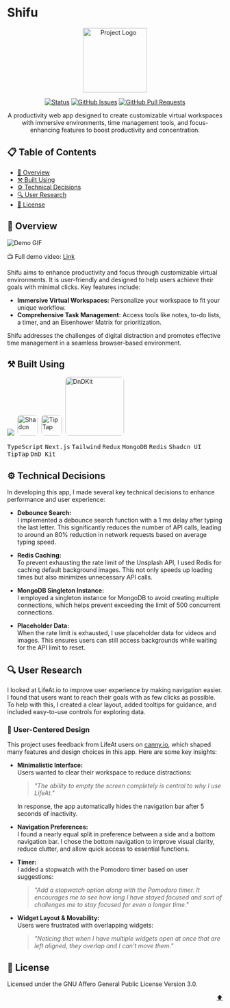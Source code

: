 # Shifu

<p align="center">
  <a href="https://github.com/TanmayAdithya/Shifu" target="_blank" rel="noopener noreferrer">
     <img width="150" src="https://i.postimg.cc/cJrd25dT/Shifu-Logo-1-modified.png" alt="Project Logo">
  </a>
</p>

<div align="center">

[![Status](https://img.shields.io/badge/status-active-success.svg)]()
[![GitHub Issues](https://img.shields.io/github/issues/TanmayAdithya/Shifu.svg)](https://github.com/TanmayAdithya/Shifu/issues)
[![GitHub Pull Requests](https://img.shields.io/github/issues-pr/TanmayAdithya/Shifu)](https://github.com/TanmayAdithya/Shifu/pulls)

</div>

<p align="center">A productivity web app designed to create customizable virtual workspaces with immersive environments, time management tools, and focus-enhancing features to boost productivity and concentration.</p>

## 📋 Table of Contents

- [🌟 Overview](#-overview)
- [⚒️ Built Using](#️-built-using)
- [⚙️ Technical Decisions](#-technical-decisions)
- [🔍 User Research](#-user-research)
- [📄 License](#-license)

## 🌟 Overview

![Demo GIF](public/assets/Shifu-GIF.gif)

📺 Full demo video: [Link](https://youtu.be/QzZhcsWUKvg)

Shifu aims to enhance productivity and focus through customizable virtual environments. It is user-friendly and designed to help users achieve their goals with minimal clicks. Key features include:

- **Immersive Virtual Workspaces:** Personalize your workspace to fit your unique workflow.
- **Comprehensive Task Management:** Access tools like notes, to-do lists, a timer, and an Eisenhower Matrix for prioritization.

Shifu addresses the challenges of digital distraction and promotes effective time management in a seamless browser-based environment.

## ⚒️ Built Using

<div>
    <img src="https://skillicons.dev/icons?i=ts,next,tailwind,redux,mongo,redis" />
    <img href="https://ui.shadcn.com/" width="48" style="border: 0; border-radius: 8px; margin-left: 4px" src="https://i.postimg.cc/yxcWQsB6/shadcn-modified-1.png" alt="Shadcn" />
    <img href='https://tiptap.dev/' width="48" style="border: 0; border-radius: 8px; margin-left: 4px" src="https://i.postimg.cc/4N2jLtLd/tiptap-modified-1.png" alt="TipTap" />
    <img href='https://tiptap.dev/' width='137' style="border: 0; border-radius: 8px; margin-left: 4px" src="https://dndkit.com/dnd-kit-logo.svg" alt="DnDKit" />
</div>

<kbd>TypeScript</kbd> <kbd>Next.js</kbd> <kbd>Tailwind</kbd> <kbd>Redux</kbd> <kbd>MongoDB</kbd> <kbd>Redis</kbd> <kbd>Shadcn UI</kbd> <kbd>TipTap</kbd> <kbd>DnD Kit</kbd>

## ⚙️ Technical Decisions

In developing this app, I made several key technical decisions to enhance performance and user experience:

- **Debounce Search:**  
  I implemented a debounce search function with a 1 ms delay after typing the last letter. This significantly reduces the number of API calls, leading to around an 80% reduction in network requests based on average typing speed.

- **Redis Caching:**  
  To prevent exhausting the rate limit of the Unsplash API, I used Redis for caching default background images. This not only speeds up loading times but also minimizes unnecessary API calls.

- **MongoDB Singleton Instance:**  
  I employed a singleton instance for MongoDB to avoid creating multiple connections, which helps prevent exceeding the limit of 500 concurrent connections.

- **Placeholder Data:**  
  When the rate limit is exhausted, I use placeholder data for videos and images. This ensures users can still access backgrounds while waiting for the API limit to reset.

## 🔍 User Research

I looked at LifeAt.io to improve user experience by making navigation easier. I found that users want to reach their goals with as few clicks as possible. To help with this, I created a clear layout, added tooltips for guidance, and included easy-to-use controls for exploring data.

### 👤 User-Centered Design

This project uses feedback from LifeAt users on [canny.io](https://lifeat.canny.io/), which shaped many features and design choices in this app. Here are some key insights:

- **Minimalistic Interface:**  
  Users wanted to clear their workspace to reduce distractions:

  > _"The ability to empty the screen completely is central to why I use LifeAt."_

  In response, the app automatically hides the navigation bar after 5 seconds of inactivity.

- **Navigation Preferences:**  
  I found a nearly equal split in preference between a side and a bottom navigation bar. I chose the bottom navigation to improve visual clarity, reduce clutter, and allow quick access to essential functions.

- **Timer:**  
  I added a stopwatch with the Pomodoro timer based on user suggestions:

  > _"Add a stopwatch option along with the Pomodoro timer. It encourages me to see how long I have stayed focused and sort of challenges me to stay focused for even a longer time."_

- **Widget Layout & Movability:**  
  Users were frustrated with overlapping widgets:
  > _"Noticing that when I have multiple widgets open at once that are left aligned, they overlap and I can't move them."_

## 📄 License

Licensed under the GNU Affero General Public License Version 3.0.

<p align="right"><a href="#top">⬆️</a></p>
